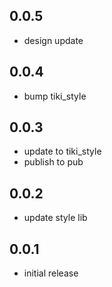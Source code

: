 ## 0.0.5

* design update

## 0.0.4

* bump tiki_style

## 0.0.3

* update to tiki_style
* publish to pub

## 0.0.2

* update style lib

## 0.0.1

* initial release
